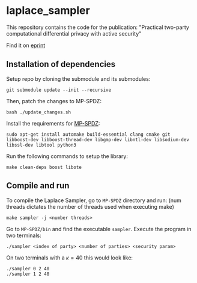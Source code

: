 # laplace_sampler

This repository contains the code for the publication: "Practical two-party computational differential privacy with active security"

Find it on [eprint](https://eprint.iacr.org/2024/4)
## Installation of dependencies

Setup repo by cloning the submodule and its submodules: 

```git submodule update --init --recursive```

Then, patch the changes to MP-SPDZ:

```bash ./update_changes.sh```

Install the requirements for [MP-SPDZ](https://github.com/data61/MP-SPDZ):
```
sudo apt-get install automake build-essential clang cmake git libboost-dev libboost-thread-dev libgmp-dev libntl-dev libsodium-dev libssl-dev libtool python3
```
Run the following commands to setup the library:
```
make clean-deps boost libote
```

## Compile and run
To compile the Laplace Sampler, go to ```MP-SPDZ``` directory and run: (num threads dictates the number of threads used when executing make)
```
make sampler -j <number threads>
```
Go to ```MP-SPDZ/bin``` and find the executable ```sampler```. Execute the program in two terminals:

```./sampler <index of party> <number of parties> <security param>```

On two terminals with a $\kappa = 40$ this would look like:

```
./sampler 0 2 40
./sampler 1 2 40
```
